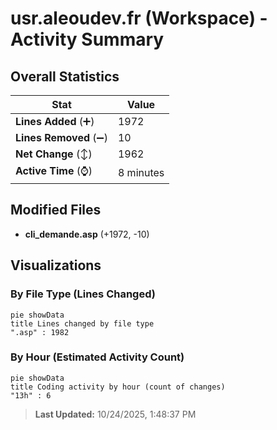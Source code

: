 # usr.aleoudev.fr (Workspace) - Activity Summary 

## Overall Statistics

| Stat                   | Value                                                             |
| ---------------------- | ----------------------------------------------------------------- |
| **Lines Added** (➕)   | 1972                                          |
| **Lines Removed** (➖) | 10                                        |
| **Net Change** (↕)    | 1962                |
| **Active Time** (⌚)   | 8 minutes |


## Modified Files
- **cli_demande.asp** (+1972, -10)

## Visualizations

### By File Type (Lines Changed)

```mermaid
pie showData
title Lines changed by file type
".asp" : 1982
```

### By Hour (Estimated Activity Count)

```mermaid
pie showData
title Coding activity by hour (count of changes)
"13h" : 6
```


> **Last Updated:** 10/24/2025, 1:48:37 PM